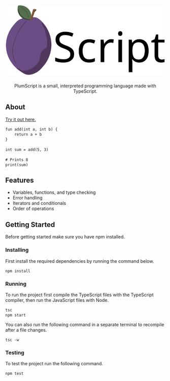 <h1 align=center>
  <img src="./images/plumscript.svg" width="500px" alt="plumscript logo" /><br />
</h1>
<p align=center>PlumScript is a small, interpreted programming language made with TypeScript.</p>

## About
[Try it out here.](https://ps.caleblangbroek.com)

```
fun add(int a, int b) {
    return a + b
}

int sum = add(5, 3)

# Prints 8
print(sum)
```

## Features
- Variables, functions, and type checking
- Error handling
- Iterators and conditionals
- Order of operations

## Getting Started
Before getting started make sure you have npm installed.

### Installing
First install the required dependencies by running the command below.
```
npm install
```

### Running
To run the project first compile the TypeScript files with the TypeScript compiler, then run the JavaScript files with Node.
```
tsc
npm start
```
You can also run the following command in a separate terminal to recompile after a file changes.
```
tsc -w
```

### Testing
To test the project run the following command.
```
npm test
```
